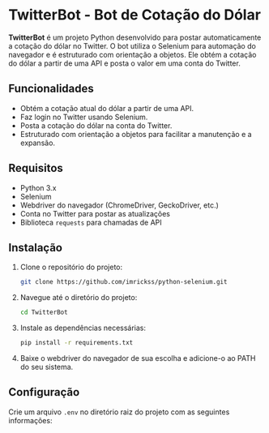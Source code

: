 # TwitterBot - Bot de Cotação do Dólar

**TwitterBot** é um projeto Python desenvolvido para postar automaticamente a cotação do dólar no Twitter. O bot utiliza o Selenium para automação do navegador e é estruturado com orientação a objetos. Ele obtém a cotação do dólar a partir de uma API e posta o valor em uma conta do Twitter.

## Funcionalidades

- Obtém a cotação atual do dólar a partir de uma API.
- Faz login no Twitter usando Selenium.
- Posta a cotação do dólar na conta do Twitter.
- Estruturado com orientação a objetos para facilitar a manutenção e a expansão.

## Requisitos

- Python 3.x
- Selenium
- Webdriver do navegador (ChromeDriver, GeckoDriver, etc.)
- Conta no Twitter para postar as atualizações
- Biblioteca `requests` para chamadas de API

## Instalação

1. Clone o repositório do projeto:
    ```sh
    git clone https://github.com/imrickss/python-selenium.git
    ```
2. Navegue até o diretório do projeto:
    ```sh
    cd TwitterBot
    ```
3. Instale as dependências necessárias:
    ```sh
    pip install -r requirements.txt
    ```

4. Baixe o webdriver do navegador de sua escolha e adicione-o ao PATH do seu sistema.

## Configuração

Crie um arquivo `.env` no diretório raiz do projeto com as seguintes informações:

